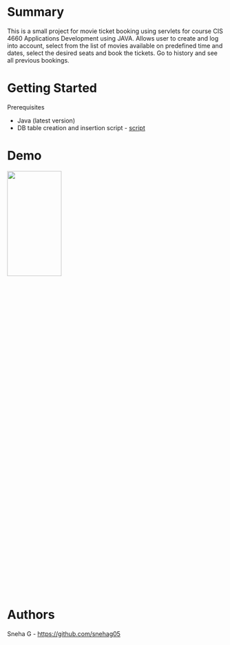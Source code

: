 # Summary
This is a small project for movie ticket booking using servlets for course CIS 4660 Applications Development using JAVA. 
Allows user to create and log into account, select from the list of movies available on predefined time and dates, select the desired seats and book the tickets. Go to history and see all previous bookings.

# Getting Started
Prerequisites
<ul>
<li>Java (latest version)</li>
 <li>DB table creation and insertion script - <a href="https://github.com/snehag05/Book-Movie-Tickets/blob/dev/movietheater-202005031410.sql" >script</a></li>
</ul>

# Demo
<img src ="https://github.com/snehag05/Book-Movie-Tickets/blob/dev/WebContent/Book%20Ticket%20.gif" width="50%" height="25%">


# Authors
Sneha G - https://github.com/snehag05

